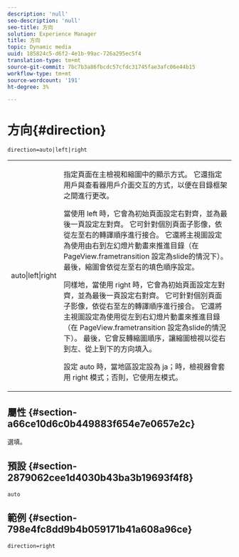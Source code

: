 ```yaml
---
description: 'null'
seo-description: 'null'
seo-title: 方向
solution: Experience Manager
title: 方向
topic: Dynamic media
uuid: 185824c5-d6f2-4e1b-99ac-726a295ec5f4
translation-type: tm+mt
source-git-commit: 7bc7b3a86fbcdc57cfdc31745fae3afc06e44b15
workflow-type: tm+mt
source-wordcount: '191'
ht-degree: 3%

---
```



# 方向{#direction}

`direction=auto|left|right`

<table id="table_1D425B7685D448459CD3FE8D683C813C"> 
 <tbody> 
  <tr> 
   <td colname="col1"> <p> <span class="codeph"> auto|left|right  </span> </p> </td> 
   <td colname="col2"> <p>指定頁面在主檢視和縮圖中的顯示方式。 它還指定用戶與查看器用戶介面交互的方式，以便在目錄框架之間進行更改。 </p> <p>當使用<span class="codeph"> left </span>時，它會為初始頁面設定右對齊，並為最後一頁設定左對齊。 它可針對個別頁面子影像，依從左至右的轉譯順序進行接合。 它還將主視圖設定為使用由右到左幻燈片動畫來推進目錄（在<span class="codeph"> PageView.frametransition </span>設定為slide的情況下）。 最後，縮圖會依從左至右的填色順序設定。 </p> <p>同樣地，當使用<span class="codeph"> right </span>時，它會為初始頁面設定左對齊，並為最後一頁設定右對齊。 它可針對個別頁面子影像，依從右至左的轉譯順序進行接合。 它還將主視圖設定為使用從左到右幻燈片動畫來推進目錄（在<span class="codeph"> PageView.frametransition </span>設定為slide的情況下）。 最後，它會反轉縮圖順序，讓縮圖檢視以從右到左、從上到下的方向填入。 </p> <p>設定<span class="codeph"> auto </span>時，當地區設定設為<span class="codeph"> ja；時，檢視器會套用<span class="codeph"> right </span>模式；</span>否則，它使用<span class="codeph">左</span>模式。 </p> </td> 
  </tr> 
 </tbody> 
</table>

## 屬性 {#section-a66ce10d6c0b449883f654e7e0657e2c}

選填。

## 預設 {#section-2879062cee1d4030b43ba3b19693f4f8}

`auto`

## 範例 {#section-798e4fc8dd9b4b059171b41a608a96ce}

`direction=right`
